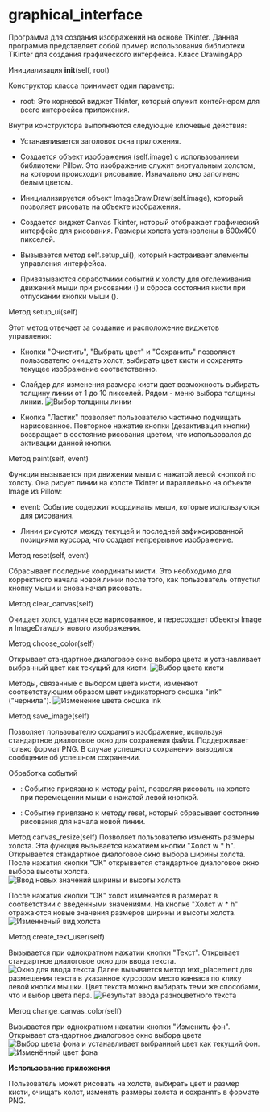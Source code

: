 # graphical_interface
Программа для создания изображений на основе TKinter.
Данная программа представляет собой пример использования библиотеки TKinter для создания графического интерфейса.
Класс DrawingApp


Инициализация __init__(self, root)

Конструктор класса принимает один параметр:

- root: Это корневой виджет Tkinter, который служит контейнером для всего интерфейса приложения.



Внутри конструктора выполняются следующие ключевые действия:

- Устанавливается заголовок окна приложения.

- Создается объект изображения (self.image) с использованием библиотеки Pillow. Это изображение служит виртуальным холстом, на котором происходит рисование. Изначально оно заполнено белым цветом.

- Инициализируется объект ImageDraw.Draw(self.image), который позволяет рисовать на объекте изображения.

- Создается виджет Canvas Tkinter, который отображает графический интерфейс для рисования. Размеры холста установлены в 600x400 пикселей.

- Вызывается метод self.setup_ui(), который настраивает элементы управления интерфейса.

- Привязываются обработчики событий к холсту для отслеживания движений мыши при рисовании () и сброса состояния кисти при отпускании кнопки мыши ().



Метод setup_ui(self)

Этот метод отвечает за создание и расположение виджетов управления:


- Кнопки "Очистить", "Выбрать цвет" и "Сохранить" позволяют пользователю очищать холст, выбирать цвет кисти и сохранять текущее изображение соответственно.

- Слайдер для изменения размера кисти дает возможность выбирать толщину линии от 1 до 10 пикселей. Рядом - меню выбора толщины линии.
![Выбор толщины линии](https://github.com/MikhinGB/graphical_interface/blob/main/png3.png)  
- Кнопка "Ластик" позволяет пользователю частично подчищать нарисованное. Повторное нажатие кнопки (дезактивация кнопки) возвращает в состояние рисования цветом, что использовался до активации данной кнопки.


Метод paint(self, event)

Функция вызывается при движении мыши с нажатой левой кнопкой по холсту. Она рисует линии на холсте Tkinter и параллельно на объекте Image из Pillow:

- event: Событие содержит координаты мыши, которые используются для рисования.

- Линии рисуются между текущей и последней зафиксированной позициями курсора, что создает непрерывное изображение.



Метод reset(self, event)

Сбрасывает последние координаты кисти. Это необходимо для корректного начала новой линии после того, как пользователь отпустил кнопку мыши и снова начал рисовать.



Метод clear_canvas(self)

Очищает холст, удаляя все нарисованное, и пересоздает объекты Image и ImageDrawдля нового изображения.



Метод choose_color(self)

Открывает стандартное диалоговое окно выбора цвета и устанавливает выбранный цвет как текущий для кисти.
![Выбор цвета кисти](https://github.com/MikhinGB/graphical_interface/blob/main/png5.png)


Методы, связанные с выбором цвета кисти, изменяют соответствуюшим образом цвет индикаторного окошка "ink" ("чернила").
![Изменение цвета окошка ink](https://github.com/MikhinGB/graphical_interface/blob/main/png6.png)




Метод save_image(self)

Позволяет пользователю сохранить изображение, используя стандартное диалоговое окно для сохранения файла. Поддерживает только формат PNG. В случае успешного сохранения выводится сообщение об успешном сохранении.



Обработка событий

- : Событие привязано к методу paint, позволяя рисовать на холсте при перемещении мыши с нажатой левой кнопкой.

- : Событие привязано к методу reset, который сбрасывает состояние рисования для начала новой линии.

Метод canvas_resize(self)
Позволяет пользователю изменять размеры холста. Эта функция вызывается нажатием кнопки "Холст w * h". Открывается стандартное диалоговое окно выбора ширины холста. После нажатия кнопки "ОК" открывается
стандартное диалоговое окно выбора высоты холста. 
![Ввод новых значений ширины и высоты холста](https://github.com/MikhinGB/graphical_interface/blob/main/png7.png)

После нажатия кнопки "ОК" холст изменяется в размерах в соответствии с введенными значениями. На кнопке "Холст w * h"  отражаются новые значения размеров ширины и высоты холста.
![Изменненый вид холста](https://github.com/MikhinGB/graphical_interface/blob/main/png8.png)

Метод create_text_user(self)

Вызывается при однократном нажатии кнопки "Текст". Открывает стандартное диалоговое окно для ввода текста. 
![Окно для ввода текста](https://github.com/MikhinGB/graphical_interface/blob/main/png9.png)
Далее вызывается метод text_placement  для размещения текста в указанное курсором место канваса по клику левой кнопки мышки. Цвет текста можно выбирать теми же способами, что и выбор цвета пера.
![Результат ввода разноцветного текста](https://github.com/MikhinGB/graphical_interface/blob/main/png10.png)

Метод change_canvas_color(self)

Вызывается при однократном нажатии кнопки "Изменить фон". Открывает стандартное диалоговое окно выбора цвета 
![Выбор цвета фона](https://github.com/MikhinGB/graphical_interface/blob/main/png11.png)
и устанавливает выбранный цвет как текущий фон.
![Изменённый цвет фона](https://github.com/MikhinGB/graphical_interface/blob/main/png12.png)

**Использование приложения**

Пользователь может рисовать на холсте, выбирать цвет и размер кисти, очищать холст, изменять размеры холста и сохранять в формате PNG.
